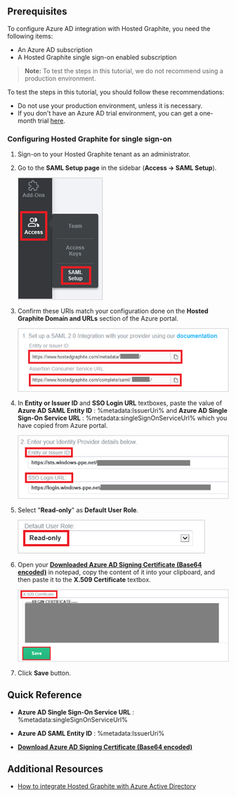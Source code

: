 ## Prerequisites

To configure Azure AD integration with Hosted Graphite, you need the following items:

- An Azure AD subscription
- A Hosted Graphite single sign-on enabled subscription

> **Note:**
> To test the steps in this tutorial, we do not recommend using a production environment.

To test the steps in this tutorial, you should follow these recommendations:

- Do not use your production environment, unless it is necessary.
- If you don't have an Azure AD trial environment, you can get a one-month trial [here](https://azure.microsoft.com/pricing/free-trial/).

### Configuring Hosted Graphite for single sign-on

1. Sign-on to your Hosted Graphite tenant as an administrator.

2. Go to the **SAML Setup page** in the sidebar (**Access -> SAML Setup**).
   
    ![Configure Single Sign-On On App side](./media/tutorial_hostedgraphite_000.png)

3. Confirm these URls match your configuration done on the **Hosted Graphite Domain and URLs** section of the Azure portal.
   
    ![Configure Single Sign-On On App side](./media/tutorial_hostedgraphite_001.png)

4. In  **Entity or Issuer ID** and **SSO Login URL** textboxes, paste the value of **Azure AD SAML Entity ID** : %metadata:IssuerUri% and **Azure AD Single Sign-On Service URL** : %metadata:singleSignOnServiceUrl% which you have copied from Azure portal. 
   
    ![Configure Single Sign-On On App side](./media/tutorial_hostedgraphite_002.png)
   

5. Select "**Read-only**" as **Default User Role**.
    
    ![Configure Single Sign-On On App side](./media/tutorial_hostedgraphite_004.png)

6. Open your **[Downloaded Azure AD Signing Certificate (Base64 encoded)](%metadata:certificateDownloadBase64Url%)** in notepad, copy the content of it into your clipboard, and then paste it to the **X.509 Certificate** textbox.
    
    ![Configure Single Sign-On On App side](./media/tutorial_hostedgraphite_005.png)

7. Click **Save** button.





## Quick Reference

* **Azure AD Single Sign-On Service URL** : %metadata:singleSignOnServiceUrl%

* **Azure AD SAML Entity ID** : %metadata:IssuerUri%

* **[Download Azure AD Signing Certificate (Base64 encoded)](%metadata:certificateDownloadBase64Url%)**



## Additional Resources

* [How to integrate Hosted Graphite with Azure Active Directory](https://docs.microsoft.com/azure/active-directory/active-directory-saas-hostedgraphite-tutorial)
